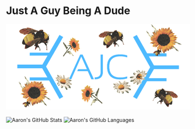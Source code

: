 # Just A Guy Being A Dude

![alt text](logo.png)

<p align="left">
    <img align="center" height="150" alt="Aaron's GitHub Stats" src="https://github-readme-stats.vercel.app/api?username=AaronCohen21&theme=github_dark&show_icons=true&disable_animations=true&count_private=true&include_all_commits=true">
    <img align="center" height="150" alt="Aaron's GitHub Languages" src="https://github-readme-stats.vercel.app/api/top-langs/?username=AaronCohen21&layout=compact&theme=github_dark&disable_animations=true">
</p>
